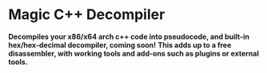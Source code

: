# Magic C++ Decompiler

**Decompiles your x86/x64 arch c++ code into pseudocode, and built-in hex/hex-decimal decompiler, coming soon!**
**This adds up to a free disassembler, with working tools and add-ons such as plugins or external tools.**
